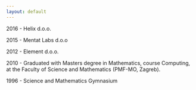 ```yaml
---
layout: default
---
```


2016 - Helix d.o.o.

2015 - Mentat Labs d.o.o

2012 - Element d.o.o.

2010 - Graduated with Masters degree in Mathematics, course Computing, at the Faculty of Science and Mathematics (PMF-MO, Zagreb).

1996 - Science and Mathematics Gymnasium